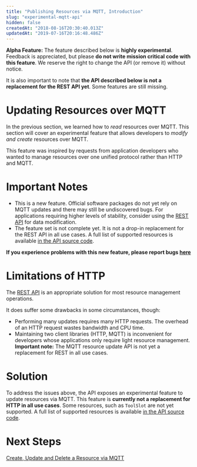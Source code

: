 ```yaml
---
title: "Publishing Resources via MQTT, Introduction"
slug: "experimental-mqtt-api"
hidden: false
createdAt: "2018-08-16T20:30:40.013Z"
updatedAt: "2019-07-16T20:16:48.486Z"
---
```


__Alpha Feature:__
The feature described below is **highly experimental**. Feedback is appreciated, but please **do not write mission critical code with this feature**. We reserve the right to change the API (or remove it) without notice.

It is also important to note that **the API described below is not a replacement for the REST API yet**. Some features are still missing.

# Updating Resources over MQTT

In the previous section, we learned how to _read_ resources over MQTT. This section will cover an experimental feature that allows developers to _modify and create_ resources over MQTT.

This feature was inspired by requests from application developers who wanted to manage resources over one unified protocol rather than HTTP and MQTT.

# Important Notes

 * This is a new feature. Official software packages do not yet rely on MQTT updates and there may still be undiscovered bugs. For applications requiring higher levels of stability, consider using the [REST API](/v7/Documentation/web-app/rest-api.md) for data modification.
 * The feature set is not complete yet. It is not a drop-in replacement for the REST API in all use cases. A full list of supported resources is available [in the API source code](https://github.com/FarmBot/Farmbot-Web-App/blob/staging/app/lib/resources.rb#L5).


**If you experience problems with this new feature, please report bugs [here](https://github.com/FarmBot/Farmbot-Web-App/issues/new?title=MQTT%20API%20Problems)**

# Limitations of HTTP

The [REST API](/v7/Documentation/web-app/rest-api.md) is an appropriate solution for most resource management operations.

It does suffer some drawbacks in some circumstances, though:

 * Performing many updates requires many HTTP requests. The overhead of an HTTP request wastes bandwidth and CPU time.
 * Maintaining two client libraries (HTTP, MQTT) is inconvenient for developers whose applications only require light resource management. **Important note:** The MQTT resource update API is not yet a replacement for REST in all use cases.

# Solution

To address the issues above, the API exposes an experimental feature to update resources via MQTT. This feature is **currently not a replacement for HTTP in all use cases**. Some resources, such as `ToolSlot` are not yet supported. A full list of supported resources is available [in the API source code](https://github.com/FarmBot/Farmbot-Web-App/blob/staging/app/lib/resources.rb#L5).

# Next Steps

[Create, Update and Delete a Resource via MQTT](/v7/Documentation/web-app/create-a-resource.md)
